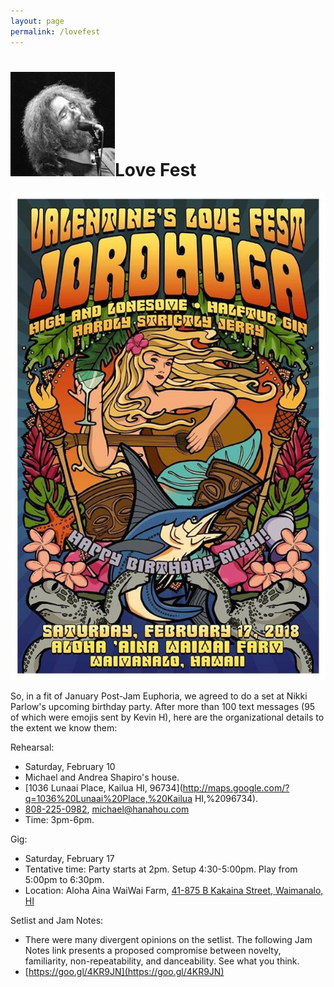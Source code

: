 ```yaml
---
layout: page
permalink: /lovefest
---
```

<h1><img class="ui avatar image" src="/images/jerryavatar.jpg">Love Fest</h1>

<img class="ui medium right floated image" src="/images/love-jam.jpg">

So, in a fit of January Post-Jam Euphoria, we agreed to do a set at Nikki Parlow's upcoming birthday party. After more than 100 text messages (95 of which were emojis sent by Kevin H), here are the organizational details to the extent we know them:

Rehearsal:  
  * Saturday, February 10
  * Michael and Andrea Shapiro's house. 
  * [1036 Lunaai Place, Kailua HI, 96734](http://maps.google.com/?q=1036%20Lunaai%20Place,%20Kailua HI,%2096734).
  * [808-225-0982](tel:808-225-0982), [michael@hanahou.com](mailto:michael@hanahou.com) 
  * Time: 3pm-6pm.  
  
Gig:
  * Saturday, February 17
  * Tentative time: Party starts at 2pm. Setup 4:30-5:00pm.  Play from 5:00pm to 6:30pm.
  * Location: Aloha Aina WaiWai Farm, [41-875 B Kakaina Street, Waimanalo, HI](https://www.google.com/maps/place/41-875+Kakaina+St,+Waimanalo,+HI+96795/@21.341053,-157.7374147,17z/data=!3m1!4b1!4m5!3m4!1s0x7c0013699b465681:0x3c6840cbb06503a0!8m2!3d21.341053!4d-157.735226) 

Setlist and Jam Notes:
  * There were many divergent opinions on the setlist.  The following Jam Notes link presents a proposed compromise between novelty, familiarity, non-repeatability, and danceability. See what you think.
  * [https://goo.gl/4KR9JN](https://goo.gl/4KR9JN)  

